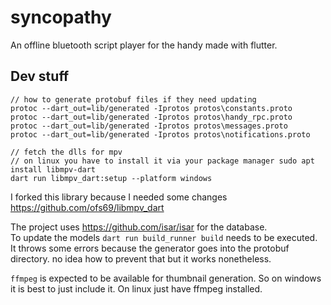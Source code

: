 # syncopathy

An offline bluetooth script player for the handy made with flutter.

## Dev stuff
```
// how to generate protobuf files if they need updating
protoc --dart_out=lib/generated -Iprotos protos\constants.proto
protoc --dart_out=lib/generated -Iprotos protos\handy_rpc.proto
protoc --dart_out=lib/generated -Iprotos protos\messages.proto
protoc --dart_out=lib/generated -Iprotos protos\notifications.proto

// fetch the dlls for mpv
// on linux you have to install it via your package manager sudo apt install libmpv-dart
dart run libmpv_dart:setup --platform windows 
```
I forked this library because I needed some changes
https://github.com/ofs69/libmpv_dart

The project uses https://github.com/isar/isar for the database.  
To update the models `dart run build_runner build` needs to be executed.  
It throws some errors because the generator goes into the protobuf directory. no idea how to prevent that but it works nonetheless.

`ffmpeg` is expected to be available for thumbnail generation. So on windows it is best to just include it. On linux just have ffmpeg installed.

